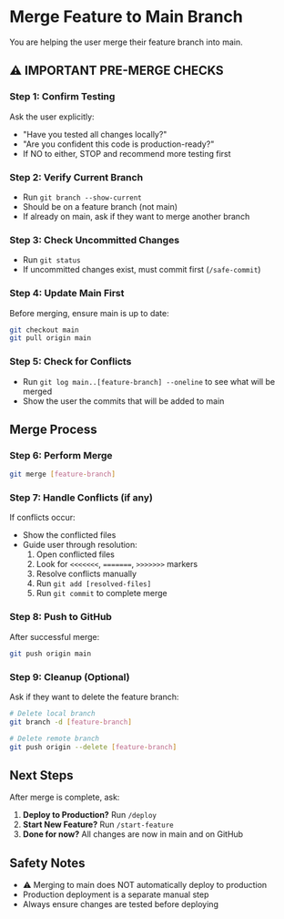 # Merge Feature to Main Branch

You are helping the user merge their feature branch into main.

## ⚠️ IMPORTANT PRE-MERGE CHECKS

### Step 1: Confirm Testing
Ask the user explicitly:
- "Have you tested all changes locally?"
- "Are you confident this code is production-ready?"
- If NO to either, STOP and recommend more testing first

### Step 2: Verify Current Branch
- Run `git branch --show-current`
- Should be on a feature branch (not main)
- If already on main, ask if they want to merge another branch

### Step 3: Check Uncommitted Changes
- Run `git status`
- If uncommitted changes exist, must commit first (`/safe-commit`)

### Step 4: Update Main First
Before merging, ensure main is up to date:
```bash
git checkout main
git pull origin main
```

### Step 5: Check for Conflicts
- Run `git log main..[feature-branch] --oneline` to see what will be merged
- Show the user the commits that will be added to main

## Merge Process

### Step 6: Perform Merge
```bash
git merge [feature-branch]
```

### Step 7: Handle Conflicts (if any)
If conflicts occur:
- Show the conflicted files
- Guide user through resolution:
  1. Open conflicted files
  2. Look for `<<<<<<<`, `=======`, `>>>>>>>` markers
  3. Resolve conflicts manually
  4. Run `git add [resolved-files]`
  5. Run `git commit` to complete merge

### Step 8: Push to GitHub
After successful merge:
```bash
git push origin main
```

### Step 9: Cleanup (Optional)
Ask if they want to delete the feature branch:
```bash
# Delete local branch
git branch -d [feature-branch]

# Delete remote branch
git push origin --delete [feature-branch]
```

## Next Steps

After merge is complete, ask:
1. **Deploy to Production?** Run `/deploy`
2. **Start New Feature?** Run `/start-feature`
3. **Done for now?** All changes are now in main and on GitHub

## Safety Notes
- ⚠️ Merging to main does NOT automatically deploy to production
- Production deployment is a separate manual step
- Always ensure changes are tested before deploying
